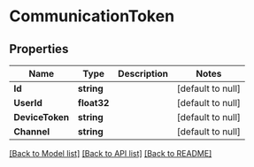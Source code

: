 # CommunicationToken

## Properties
Name | Type | Description | Notes
------------ | ------------- | ------------- | -------------
**Id** | **string** |  | [default to null]
**UserId** | **float32** |  | [default to null]
**DeviceToken** | **string** |  | [default to null]
**Channel** | **string** |  | [default to null]

[[Back to Model list]](../README.md#documentation-for-models) [[Back to API list]](../README.md#documentation-for-api-endpoints) [[Back to README]](../README.md)


